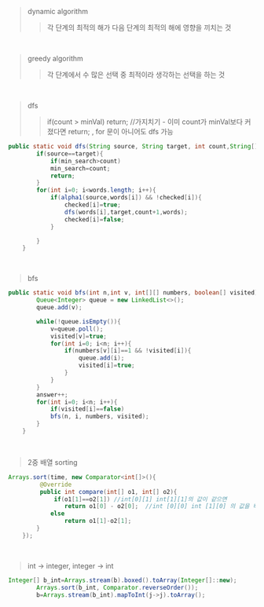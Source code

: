 >dynamic algorithm
>>각 단계의 최적의 해가 다음 단계의 최적의 해에 영향을 끼치는 것

</br>

>greedy algorithm
>>각 단계에서 수 많은 선택 중 최적이라 생각하는 선택을 하는 것

</br>

>dfs
>>if(count > minVal) return; //가지치기 - 이미 count가 minVal보다 커졌다면 return; , for 문이 아니어도 dfs 가능
```java
public static void dfs(String source, String target, int count,String[] words){
        if(source==target){
            if(min_search>count)
            min_search=count;
            return;
        }
        for(int i=0; i<words.length; i++){
            if(alpha1(source,words[i]) && !checked[i]){
                checked[i]=true;
                dfs(words[i],target,count+1,words);
                checked[i]=false;
            }

        }
    }
```

</br>


> bfs

```java
public static void bfs(int n,int v, int[][] numbers, boolean[] visited) {
        Queue<Integer> queue = new LinkedList<>();
        queue.add(v);

        while(!queue.isEmpty()){
            v=queue.poll();
            visited[v]=true;
            for(int i=0; i<n; i++){
                if(numbers[v][i]==1 && !visited[i]){
                    queue.add(i);
                    visited[i]=true;
                }
            }
        }
        answer++;
        for(int i=0; i<n; i++){
            if(visited[i]==false)
            bfs(n, i, numbers, visited);
        }
    }
```

</br>

> 2중 배열 sorting
>>
```java
Arrays.sort(time, new Comparator<int[]>(){
         @Override 
         public int compare(int[] o1, int[] o2){
             if(o1[1]==o2[1]) //int[0][1] int[1][1]의 값이 같으면 
                return o1[0] - o2[0];  //int [0][0] int [1][0] 의 값을 비교해서 오름차순 
            else
                return o1[1]-o2[1]; 
        }
    });
```
</br>

> int -> integer, integer -> int
```java
Integer[] b_int=Arrays.stream(b).boxed().toArray(Integer[]::new);
        Arrays.sort(b_int, Comparator.reverseOrder());
        b=Arrays.stream(b_int).mapToInt(j->j).toArray();
```
